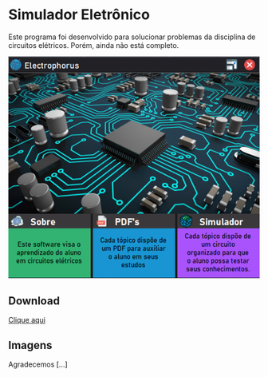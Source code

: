 # Simulador Eletrônico
Este programa foi desenvolvido para solucionar problemas da disciplina de circuitos elétricos. Porém, ainda não está completo.

![Uma janela](https://github.com/JOAO-VFG/Interface-Roteiros/blob/main/Images/1.png)

## Download
[Clique aqui](https://github.com/JOAO-VFG/Interface-Roteiros/blob/main/Interface-Roteiros/bin/Debug/Electrophorus.exe)

## Imagens 
Agradecemos [...]
